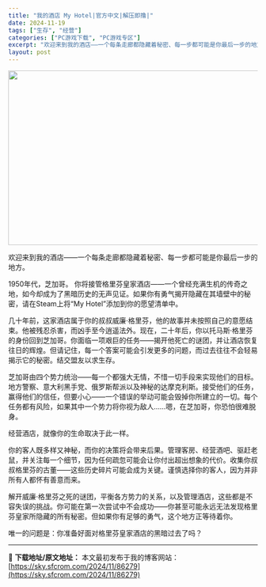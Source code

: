 ```yaml
---
title: "我的酒店 My Hotel|官方中文|解压即撸|"
date: 2024-11-19
tags: ["生存", "经营"]
categories: ["PC游戏下载", "PC游戏专区"]
excerpt: "欢迎来到我的酒店——一个每条走廊都隐藏着秘密、每一步都可能是你最后一步的地方。 1950年代，芝加哥。 你将接管格里芬皇家酒店——一个曾经充满生机的传奇之地，如今却成为了黑暗历史的无声见证。如果你有勇气揭开隐藏在其墙壁中的秘密，请在Steam上将“My Hotel”添加到你的愿望清单中。 几十年前，&hellip;"
layout: post
---
```


<img class="aligncenter size-full wp-image-86269" src="https://sky.sfcrom.com/wp-content/uploads/2024/11/2024111903532477.webp" alt="" width="616" height="353" />

欢迎来到我的酒店——一个每条走廊都隐藏着秘密、每一步都可能是你最后一步的地方。

1950年代，芝加哥。 你将接管格里芬皇家酒店——一个曾经充满生机的传奇之地，如今却成为了黑暗历史的无声见证。如果你有勇气揭开隐藏在其墙壁中的秘密，请在Steam上将“My Hotel”添加到你的愿望清单中。

几十年前，这家酒店属于你的叔叔威廉·格里芬，他的故事并未按照自己的意愿结束。他被残忍杀害，而凶手至今逍遥法外。现在，二十年后，你以托马斯·格里芬的身份回到芝加哥。你面临一项艰巨的任务——揭开他死亡的谜团，并让酒店恢复往日的辉煌。但请记住，每一个答案可能会引发更多的问题，而过去往往不会轻易揭示它的秘密。结交盟友以求生存。

芝加哥由四个势力统治——每一个都强大无情，不惜一切手段来实现他们的目标。地方警察、意大利黑手党、俄罗斯帮派以及神秘的达摩克利斯。接受他们的任务，赢得他们的信任，但要小心——一个错误的举动可能会毁掉你所建立的一切。每个任务都有风险，如果其中一个势力将你视为敌人……嗯，在芝加哥，你恐怕很难脱身。

经营酒店，就像你的生命取决于此一样。

你的客人既多样又神秘，而你的决策将会带来后果。管理客房、经营酒吧、驱赶老鼠，并关注每一个细节，因为任何疏忽可能会让你付出超出想象的代价。收集你叔叔格里芬的古董——这些历史碎片可能会成为关键。谨慎选择你的客人，因为并非所有人都怀有善意而来。

解开威廉·格里芬之死的谜团，平衡各方势力的关系，以及管理酒店，这些都是不容失误的挑战。你可能在第一次尝试中不会成功——你甚至可能永远无法发现格里芬皇家所隐藏的所有秘密。但如果你有足够的勇气，这个地方正等待着你。

唯一的问题是：你准备好面对格里芬皇家酒店的黑暗过去了吗？

---
📖 **下载地址/原文地址：** 本文最初发布于我的博客网站：[https://sky.sfcrom.com/2024/11/86279](https://sky.sfcrom.com/2024/11/86279)
